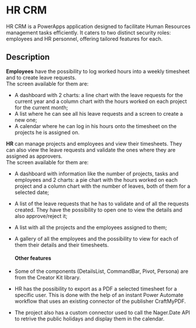 # HR CRM

HR CRM is a PowerApps application designed to facilitate Human Resources management tasks efficiently. It caters to two distinct security roles: employees and HR personnel, offering tailored features for each.

## Description

**Employees** have the possibility to log worked hours into a weekly timesheet and to create leave requests.<br>
The screen available for them are:
- A dashboard with 2 charts: a line chart with the leave requests for the current year and a column chart with the hours worked on each project for the current month;
- A list where he can see all his leave requests and a screen to create a new one;
- A calendar where he can log in his hours onto the timesheet on the projects he is assigned on.

**HR** can manage projects and employees and view their timesheets. They can also view the leave requests and validate the ones where they are assigned as approvers.<br>
The screen available for them are:
- A dashboard with information like the number of projects, tasks and employees and 2 charts: a pie chart with the hours worked on each project and a column chart with the number of leaves, both of them for a selected date;
- A list of the leave requests that he has to validate and of all the requests created. They have the possibility to open one to view the details and also approve/reject it;
- A list with all the projects and the employees assigned to them;
- A gallery of all the employees and the possibility to view for each of them their details and their timesheets.

  #### Other features
- Some of the components (DetailsList, CommandBar, Pivot, Persona) are from the Creator Kit library.
- HR has the possibility to export as a PDF a selected timesheet for a specific user. This is done with the help of an instant Power Automate workflow that uses an existing connector of the publisher CraftMyPDF.
- The project also has a custom connector used to call the Nager.Date API to retrive the public holidays and display them in the calendar.

